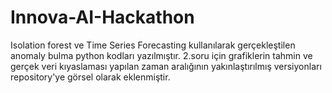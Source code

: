 # Innova-AI-Hackathon
Isolation forest ve Time Series Forecasting kullanılarak gerçekleştilen anomaly bulma python kodları yazılmıştır.
2.soru için grafiklerin tahmin ve gerçek veri kıyaslaması yapılan zaman aralığının yakınlaştırılmış versiyonları repository'ye görsel olarak eklenmiştir.

